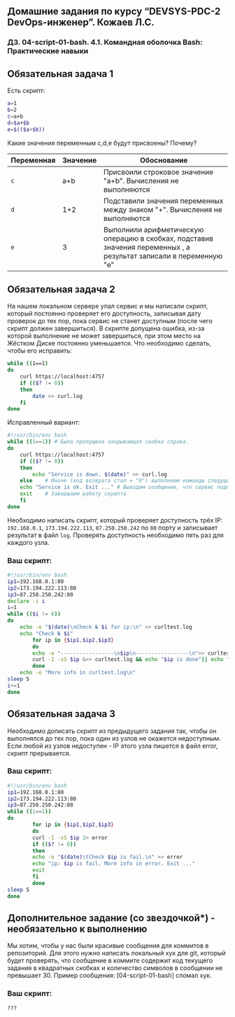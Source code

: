 ## Домашние задания по курсу “DEVSYS-PDC-2 DevOps-инженер”. Кожаев Л.С.
### ДЗ. 04-script-01-bash. 4.1. Командная оболочка Bash: Практические навыки

## Обязательная задача 1

Есть скрипт:
```bash
a=1
b=2
c=a+b
d=$a+$b
e=$(($a+$b))
```

Какие значения переменным c,d,e будут присвоены? Почему?

| Переменная  | Значение | Обоснование |
| ------------- | ------------- | ------------- |
| `c`  | a+b  | Присвоили строковое значение "a+b". Вычисления не выполняются |
| `d`  | 1+2  | Подставили значения переменных между знаком "+". Вычисления не выполняются |
| `e`  | 3  | Выполнили арифметическую операцию в скобках, подставив значения переменных , а результат записали в переменную "e"|


## Обязательная задача 2
На нашем локальном сервере упал сервис и мы написали скрипт, который постоянно проверяет его доступность, записывая дату проверок до тех пор, пока сервис не станет доступным (после чего скрипт должен завершиться). В скрипте допущена ошибка, из-за которой выполнение не может завершиться, при этом место на Жёстком Диске постоянно уменьшается. Что необходимо сделать, чтобы его исправить:
```bash
while ((1==1) 
do
	curl https://localhost:4757
	if (($? != 0))
	then
		date >> curl.log		
	fi
done
```
Исправленный вариант:
```bash
#!/usr/bin/env bash
while ((1==1)) # Была пропущена закрывающая скобка справа. 
do
	curl https://localhost:4757
	if (($? != 0))
	then
		echo "Service is down. $(date)" >> curl.log
	else	# Иначе (код возврата стал = "0") выполняем команды следущие после else
	echo "Service is ok. Exit ..." # Выводим сообщение, что сервис поднялся, всё ок
	exit	# Завершаем работу скрипта
	fi
done
```


Необходимо написать скрипт, который проверяет доступность трёх IP: `192.168.0.1`, `173.194.222.113`, `87.250.250.242` по `80` порту и записывает результат в файл `log`. Проверять доступность необходимо пять раз для каждого узла.

### Ваш скрипт:
```bash
#!/usr/bin/env bash
ip1=192.168.0.1:80
ip2=173.194.222.113:80
ip3=87.250.250.242:80
declare -i i
i=1
while (($i != 6)) 
do
	echo -e "$(date)\nCheck № $i for ip:\n" >> curltest.log
	echo "Check № $i"
        for ip in {$ip1,$ip2,$ip3}
        do
        echo -e "-----------------\n$ip\n-----------------\n">> curltest.log
        curl -I -sS $ip &>> curltest.log && echo "$ip is done"|| echo "$ip is fail" 
        done
	echo -e "More info in curltest.log\n"
sleep 5
i+=1
done
```

## Обязательная задача 3
Необходимо дописать скрипт из предыдущего задания так, чтобы он выполнялся до тех пор, пока один из узлов не окажется недоступным. Если любой из узлов недоступен - IP этого узла пишется в файл error, скрипт прерывается.

### Ваш скрипт:
```bash
#!/usr/bin/env bash
ip1=192.168.0.1:80
ip2=173.194.222.113:80
ip3=87.250.250.242:80
while ((1==1)) 
do
        for ip in {$ip1,$ip2,$ip3}
        do
        curl -I -sS $ip 2> error
       	if (($? != 0))
        then
        echo -e "$(date)\tCheck $ip is fail.\n" >> error
        echo "ip: $ip is fail. More info in error. Exit ..."
        exit
        fi
        done
sleep 5
done
```

## Дополнительное задание (со звездочкой*) - необязательно к выполнению

Мы хотим, чтобы у нас были красивые сообщения для коммитов в репозиторий. Для этого нужно написать локальный хук для git, который будет проверять, что сообщение в коммите содержит код текущего задания в квадратных скобках и количество символов в сообщении не превышает 30. Пример сообщения: \[04-script-01-bash\] сломал хук.

### Ваш скрипт:
```bash
???
```
